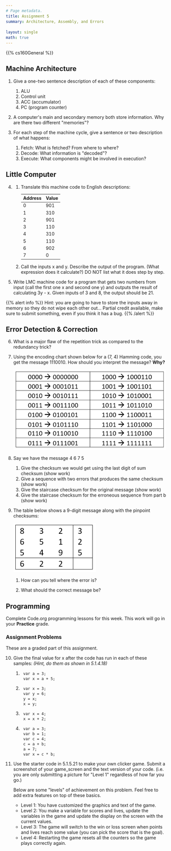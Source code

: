 ```yaml
---
# Page metadata.
title: Assignment 5
summary: Architecture, Assembly, and Errors

layout: single
math: true
---
```


{{% cs160General %}}

## Machine Architecture

1. Give a one-two sentence description of each of these components:
    1. ALU
    1. Control unit
    1. ACC (accumulator)
    1. PC (program counter)

1. A computer's main and secondary memory both store information. Why are there two different "memories"?

1. For each step of the machine cycle, give a sentence or two description of what happens:
    1. Fetch: What is fetched? From where to where?
    1. Decode: What information is "decoded"?
    1. Execute: What components might be involved in execution?

## Little Computer

4. 
    1. Translate this machine code to English descriptions:

        | Address   | Value   |
        |-  |-  |
        | 0   | 901   |
        | 1   | 310   |
        | 2   | 901   |
        | 3   | 110   |
        | 4   | 310   |
        | 5   | 110   |
        | 6   | 902   |
        | 7   | 0   |

    1. Call the inputs x and y. Describe the output of the program.
    (What expression does it calculate?) DO NOT list what it does step by step.

1. Write LMC machine code for a program that gets two numbers from input
    (call the first one x and second one y) and outputs the result of calculating 3y - x.
    Given inputs of 3 and 8, the output should be 21.

{{% alert info %}}
Hint: you are going to have to store the inputs away in memory so they do not wipe each other out… 
Partial credit available, make sure to submit something, even if you think it has a bug. 
{{% /alert %}}

## Error Detection & Correction

6. What is a major flaw of the repetition trick as compared to the redundancy trick?

1. Using the encoding chart shown below for a (7, 4) Hamming code, you get the message
    1110010. How should you interpret the message? **Why?**

    ![Huffman Encoding Table](huffman_table.png)

1. Say we have the message 4 6 7 5
    1. Give the checksum we would get using the last digit of sum checksum (show work)
    1. Give a sequence with two errors that produces the same checksum (show work)
    1. Give the staircase checksum for the original message (show work)
    1. Give the staircase checksum for the erroneous sequence from part b (show work)

1. The table below shows a 9-digit message along with the pinpoint checksums:

    ![Pinpoint Error Correction table](pinpoint.png)

    1. How can you tell where the error is?

    1. What should the correct message be?

## Programming

Complete Code.org programming lessons for this week. This work will go in your
**Practice** grade.

### Assignment Problems

These are a graded part of this assignment.

10. Give the final value for x after the code has run in each of these samples:
    *(Hint, do them as shown in 5.1.4.18)*

    1. 
            var a = 3;
            var x = a + 5;
    1. 
            var x = 3;  
            var y = 6;  
            y = x;  
            x = y;
    1. 
            var x = 4;  
            x = x + 2;  
    1. 
            var a = 3;  
            var b = 1;  
            var c = 4;  
            c = a + b;  
            a = 7;  
            var x = c * b;

1. Use the starter code in 5.1.5.21 to make your own clicker game. Submit a screenshot
    of your game_screen and the text version of your code. (i.e. you are only submitting
    a picture for "Level 1" regardless of how far you go.)

    Below are some "levels" of achievement on this problem. Feel free to add extra features
    on top of these basics.

    * Level 1: You have customized the graphics and text of the game.
    * Level 2: You make a variable for scores and lives, update the variables in the game
    and update the display on the screen with the current values.
    * Level 3: The game will switch to the win or loss screen when points and lives reach
    some value (you can pick the score that is the goal).
    * Level 4: Restarting the game resets all the counters so the game plays correctly again.
